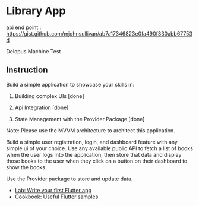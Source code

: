 # Library App 

api end point : https://gist.github.com/mjohnsullivan/ab7a17346823e0fa490f330abb67753d

Delopus Machine Test

## Instruction

Build a simple application to showcase your skills in:

1. Building complex UIs [done]

2. Api Integration [done]

3. State Management with the Provider Package [done]

Note: Please use the MVVM architecture to architect this application.

Build a simple user registration, login, and dashboard feature with any simple ui of your choice. Use any available public API to fetch a list of books when the user logs into the application, then store that data and display those books to the user when they click on a button on their dashboard to show the books.

Use the Provider package to store and update data.

- [Lab: Write your first Flutter app](https://docs.flutter.dev/get-started/codelab)
- [Cookbook: Useful Flutter samples](https://docs.flutter.dev/cookbook)
